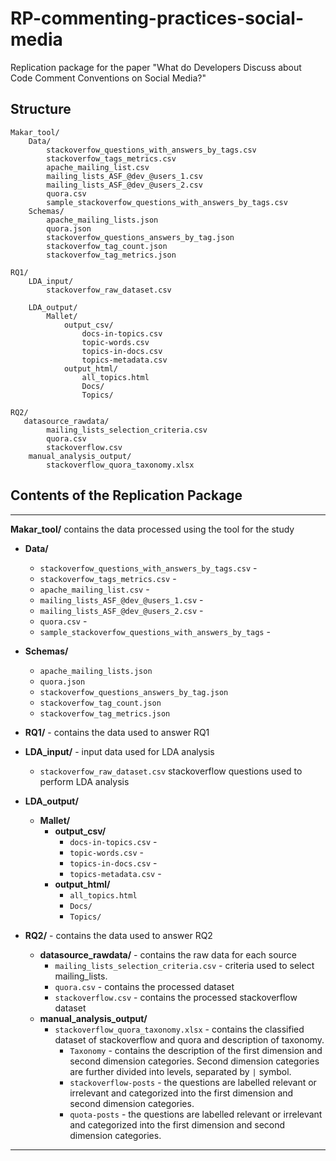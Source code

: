 # RP-commenting-practices-social-media
Replication package for the paper "What do Developers Discuss about Code Comment Conventions on Social Media?"

## Structure
```
Makar_tool/
    Data/
    	stackoverfow_questions_with_answers_by_tags.csv
    	stackoverfow_tags_metrics.csv
    	apache_mailing_list.csv
    	mailing_lists_ASF_@dev_@users_1.csv
    	mailing_lists_ASF_@dev_@users_2.csv
    	quora.csv
    	sample_stackoverfow_questions_with_answers_by_tags.csv
    Schemas/
    	apache_mailing_lists.json
    	quora.json
    	stackoverfow_questions_answers_by_tag.json
    	stackoverfow_tag_count.json
    	stackoverfow_tag_metrics.json

RQ1/
    LDA_input/
        stackoverfow_raw_dataset.csv

    LDA_output/
    	Mallet/
    		output_csv/
    			docs-in-topics.csv
    			topic-words.csv
    			topics-in-docs.csv
    			topics-metadata.csv
    		output_html/
    			all_topics.html
    			Docs/
    			Topics/

RQ2/
   datasource_rawdata/
   		mailing_lists_selection_criteria.csv
    	quora.csv
    	stackoverflow.csv
    manual_analysis_output/
    	stackoverflow_quora_taxonomy.xlsx
```

## Contents of the Replication Package
---
**Makar_tool/** contains the data processed using the tool for the study
- **Data/**
     - `stackoverfow_questions_with_answers_by_tags.csv` - 
    - `stackoverfow_tags_metrics.csv` - 
    - `apache_mailing_list.csv` - 
    - `mailing_lists_ASF_@dev_@users_1.csv` - 
    - `mailing_lists_ASF_@dev_@users_2.csv` - 
    - `quora.csv` - 
    - `sample_stackoverfow_questions_with_answers_by_tags` - 

- **Schemas/**
    - `apache_mailing_lists.json`
    - `quora.json`
    - `stackoverfow_questions_answers_by_tag.json`
    - `stackoverfow_tag_count.json`
    - `stackoverfow_tag_metrics.json`

- **RQ1/** - contains the data used to answer RQ1
 - **LDA_input/** - input data used for LDA analysis
    - `stackoverfow_raw_dataset.csv` stackoverflow questions used to perform LDA analysis
 - **LDA_output/**
    - **Mallet/**
         - **output_csv/**
            - `docs-in-topics.csv` - 
            - `topic-words.csv` - 
            - `topics-in-docs.csv` - 
            - `topics-metadata.csv` - 
        - **output_html/**
            - `all_topics.html`
            - `Docs/`
            - `Topics/`

- **RQ2/** - contains the data used to answer RQ2
  - **datasource_rawdata/** - contains the raw data for each source
    - `mailing_lists_selection_criteria.csv` - criteria used to select mailing_lists.
    - `quora.csv` - contains the processed dataset
    - `stackoverflow.csv` - contains the processed stackoverflow dataset
  - **manual_analysis_output/**
    - `stackoverflow_quora_taxonomy.xlsx` - contains the classified dataset of stackoverflow and quora and description of taxonomy.
        - `Taxonomy` - contains the description of the first dimension and second dimension categories. Second dimension categories are further divided into levels, separated by `|` symbol. 
        - `stackoverflow-posts` - the questions are labelled relevant or irrelevant and categorized into the first dimension and second dimension categories.
         - `quota-posts` - the questions are labelled relevant or irrelevant and categorized into the first dimension and second dimension categories.         
---
